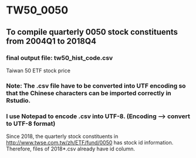 # TW50_0050
## To compile quarterly 0050 stock constituents from 2004Q1 to 2018Q4
### final output file: tw50_hist_code.csv
Taiwan 50 ETF stock price 
### Note: The .csv file have to be converted into UTF encoding so that the Chinese characters can be imported correctly in Rstudio.
### I use Notepad to encode .csv into UTF-8. (Encoding --> convert to UTF-8 format)
Since 2018, the quarterly stock constituents in http://www.twse.com.tw/zh/ETF/fund/0050 has stock id information. Therefore, files of 2018*.csv already have id column. 

